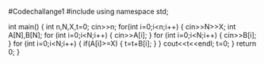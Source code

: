 #Codechallange1
#include <iostream>
using namespace std;

int main() {
    int n,N,X,t=0;
    cin>>n;
     for(int i=0;i<n;i++)
     {
cin>>N>>X;
int A[N],B[N];
for (int i=0;i<N;i++)
{
    cin>>A[i];
}
for (int i=0;i<N;i++)
{
    cin>>B[i];
}
for (int i=0;i<N;i++)
{
    if(A[i]>=X)
    {
        t=t+B[i];
    }
}
cout<<t<<endl;
t=0;
     }
	return 0;
}